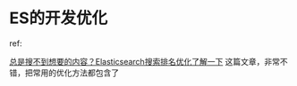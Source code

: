 # ES的开发优化



ref:

[总是搜不到想要的内容？Elasticsearch搜索排名优化了解一下](https://segmentfault.com/a/1190000023351535)
这篇文章，非常不错，把常用的优化方法都包含了


